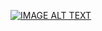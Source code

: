 [![IMAGE ALT TEXT](http://img.youtube.com/vi/XXXXXX/0.jpg)](http://www.youtube.com/watch?v=XXXXXX "Video Title")